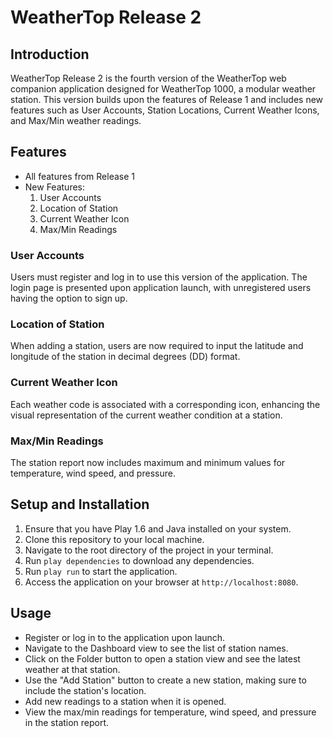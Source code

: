 # WeatherTop Release 2

## Introduction

WeatherTop Release 2 is the fourth version of the WeatherTop web companion application designed for WeatherTop 1000, a modular weather station. This version builds upon the features of Release 1 and includes new features such as User Accounts, Station Locations, Current Weather Icons, and Max/Min weather readings.

## Features

- All features from Release 1
- New Features:
  1. User Accounts
  2. Location of Station
  3. Current Weather Icon
  4. Max/Min Readings

### User Accounts

Users must register and log in to use this version of the application. The login page is presented upon application launch, with unregistered users having the option to sign up.

### Location of Station

When adding a station, users are now required to input the latitude and longitude of the station in decimal degrees (DD) format.

### Current Weather Icon

Each weather code is associated with a corresponding icon, enhancing the visual representation of the current weather condition at a station.

### Max/Min Readings

The station report now includes maximum and minimum values for temperature, wind speed, and pressure.

## Setup and Installation

1. Ensure that you have Play 1.6 and Java installed on your system.
2. Clone this repository to your local machine.
3. Navigate to the root directory of the project in your terminal.
4. Run `play dependencies` to download any dependencies.
5. Run `play run` to start the application.
6. Access the application on your browser at `http://localhost:8080`.

## Usage

- Register or log in to the application upon launch.
- Navigate to the Dashboard view to see the list of station names.
- Click on the Folder button to open a station view and see the latest weather at that station.
- Use the "Add Station" button to create a new station, making sure to include the station's location.
- Add new readings to a station when it is opened.
- View the max/min readings for temperature, wind speed, and pressure in the station report.
